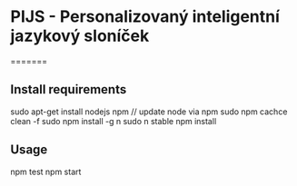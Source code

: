 # PIJS - Personalizovaný inteligentní jazykový sloníček
=======

## Install requirements
sudo apt-get install nodejs npm
// update node via npm
sudo npm cachce clean -f
sudo npm install -g n
sudo n stable
npm install

## Usage
npm test
npm start

